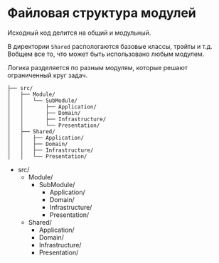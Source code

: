 # Файловая структура модулей

Исходный код делится на общий и модульный.

В директории `Shared` распологаются базовые классы, трэйты и т.д.
Вобщем все то, что может быть использовано любым модулем.

Логика разделяется по разным модулям, которые решают ограниченный круг задач.

    ├── src/
    │   ├── Module/
    │   │   └── SubModule/
    │   │       ├── Application/
    │   │       ├── Domain/
    │   │       ├── Infrastructure/
    │   │       └── Presentation/
    │   ├── Shared/
    │   │   ├── Application/
    │   │   ├── Domain/
    │   │   ├── Infrastructure/
    │   │   └── Presentation/

* src/
    * Module/
        * SubModule/
            * Application/
            * Domain/
            * Infrastructure/
            * Presentation/
    * Shared/
        * Application/
        * Domain/
        * Infrastructure/
        * Presentation/